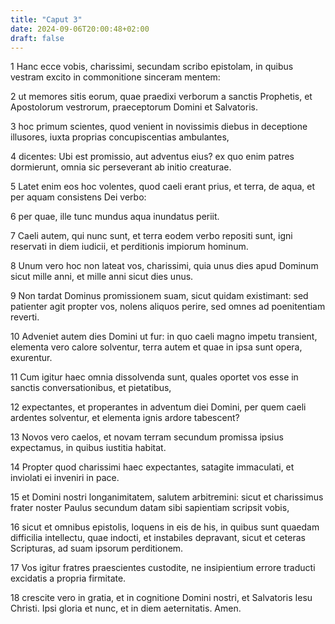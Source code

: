 ```yaml
---
title: "Caput 3"
date: 2024-09-06T20:00:48+02:00
draft: false
---
```



1 Hanc ecce vobis, charissimi, secundam scribo epistolam, in quibus vestram excito in commonitione sinceram mentem:

2 ut memores sitis eorum, quae praedixi verborum a sanctis Prophetis, et Apostolorum vestrorum, praeceptorum Domini et Salvatoris.

3 hoc primum scientes, quod venient in novissimis diebus in deceptione illusores, iuxta proprias concupiscentias ambulantes,

4 dicentes: Ubi est promissio, aut adventus eius? ex quo enim patres dormierunt, omnia sic perseverant ab initio creaturae.

5 Latet enim eos hoc volentes, quod caeli erant prius, et terra, de aqua, et per aquam consistens Dei verbo:

6 per quae, ille tunc mundus aqua inundatus periit.

7 Caeli autem, qui nunc sunt, et terra eodem verbo repositi sunt, igni reservati in diem iudicii, et perditionis impiorum hominum.

8 Unum vero hoc non lateat vos, charissimi, quia unus dies apud Dominum sicut mille anni, et mille anni sicut dies unus.

9 Non tardat Dominus promissionem suam, sicut quidam existimant: sed patienter agit propter vos, nolens aliquos perire, sed omnes ad poenitentiam reverti.

10 Adveniet autem dies Domini ut fur: in quo caeli magno impetu transient, elementa vero calore solventur, terra autem et quae in ipsa sunt opera, exurentur.

11 Cum igitur haec omnia dissolvenda sunt, quales oportet vos esse in sanctis conversationibus, et pietatibus,

12 expectantes, et properantes in adventum diei Domini, per quem caeli ardentes solventur, et elementa ignis ardore tabescent?

13 Novos vero caelos, et novam terram secundum promissa ipsius expectamus, in quibus iustitia habitat.

14 Propter quod charissimi haec expectantes, satagite immaculati, et inviolati ei inveniri in pace.

15 et Domini nostri longanimitatem, salutem arbitremini: sicut et charissimus frater noster Paulus secundum datam sibi sapientiam scripsit vobis,

16 sicut et omnibus epistolis, loquens in eis de his, in quibus sunt quaedam difficilia intellectu, quae indocti, et instabiles depravant, sicut et ceteras Scripturas, ad suam ipsorum perditionem.

17 Vos igitur fratres praescientes custodite, ne insipientium errore traducti excidatis a propria firmitate.

18 crescite vero in gratia, et in cognitione Domini nostri, et Salvatoris Iesu Christi. Ipsi gloria et nunc, et in diem aeternitatis. Amen.

